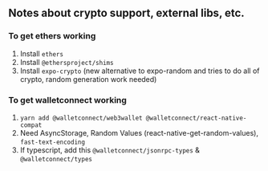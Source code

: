 ## Notes about crypto support, external libs, etc.

### To get ethers working

1. Install `ethers`
2. Install `@ethersproject/shims`
3. Install `expo-crypto` (new alternative to expo-random and tries to do all of crypto, random generation work needed)

### To get walletconnect working

1. `yarn add @walletconnect/web3wallet @walletconnect/react-native-compat`
2. Need AsyncStorage, Random Values (react-native-get-random-values), `fast-text-encoding`
3. If typescript, add this `@walletconnect/jsonrpc-types` & `@walletconnect/types`
